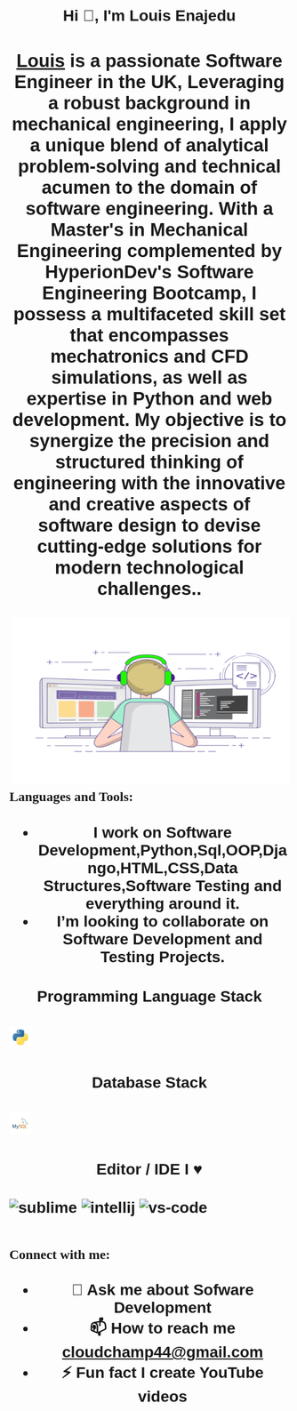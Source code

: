 <!-- Header Section -->
<h1 align="center"><font face="Arial">Hi 👋, I'm Louis Enajedu 
<h3 align="center"><font face="Arial"><a href="www.linkedin.com/in/louis-enajedu-0899b0241" target="_blank" rel="noreferrer">Louis</a> is a passionate Software Engineer in the UK, Leveraging a robust background in mechanical engineering, I apply a unique blend of analytical problem-solving and technical acumen to the domain of software engineering. With a Master's in Mechanical Engineering complemented by HyperionDev's Software Engineering Bootcamp, I possess a multifaceted skill set that encompasses mechatronics and CFD simulations, as well as expertise in Python and web development. My objective is to synergize the precision and structured thinking of engineering with the innovative and creative aspects of software design to devise cutting-edge solutions for modern technological challenges..</font></h3>

<!-- GIF -->
<img align="right" height="300" width="500" src="https://raw.githubusercontent.com/mikonoid/mikonoid/main/images/gifs/coder3.gif" />

<!-- Languages and Tools Section -->
<h3 align="left"><font size="+2" face="Verdana">Languages and Tools:</font></h3>


- I work on Software Development,Python,Sql,OOP,Django,HTML,CSS,Data Structures,Software Testing and everything around it.
- I’m looking to collaborate on **Software Development and Testing Projects.**



#### Programming Language Stack
<p align="left"><img src="https://raw.githubusercontent.com/github/explore/80688e429a7d4ef2fca1e82350fe8e3517d3494d/topics/python/python.png" alt="python" title="python" width="40" height="40"/> </p>



#### Database Stack
<p align="left"><img src="https://raw.githubusercontent.com/github/explore/80688e429a7d4ef2fca1e82350fe8e3517d3494d/topics/mysql/mysql.png" alt="mysql" title="mysql" width="40" height="40"/> </p>
                                                                                                                                                                                                                                                                                                                                                                                                      

#### Editor / IDE I ♥
<p align="left"><img src="https://cdn.worldvectorlogo.com/logos/sublime-text.svg" alt="sublime" title="sublime" width="40" height="40"/> <img src="https://cdn.worldvectorlogo.com/logos/intellij-idea-1.svg" alt="intellij" title="intellij" width="40" height="40"/> <img src="https://www.vectorlogo.zone/logos/visualstudio_code/visualstudio_code-icon.svg" alt="vs-code" title="vs-code" width="40" height="40"/> </p>

<!-- Contact Section -->
<h3 align="left"><font size="+2" face="Verdana">Connect with me:</font></h3>
<p align="left">
</p>

- 💬 Ask me about **Sofware Development**
- 📫 How to reach me **[cloudchamp44@gmail.com](mailto:enajeduokeoghene.com)**
- ⚡ Fun fact **I create YouTube videos**
